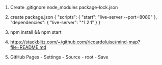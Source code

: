 1) Create .gitignore
    node_modules
    package-lock.json


2) create package.json
    {
        "scripts": {
        "start": "live-server --port=8080"
        },
        "dependencies": {
        "live-server": "^1.2.1"
        }
    }

3)  npm install && npm start

4) https://stackblitz.com/~/github.com/riccardoluise/mind-map?file=README.md

5) GitHub Pages - Settings - Source -  root - Save
